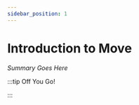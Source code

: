 ```yaml
---
sidebar_position: 1
---
```


# Introduction to Move

_Summary Goes Here_

:::tip Off You Go!

<QuestButton text="Happy Questing" link='' />

:::

